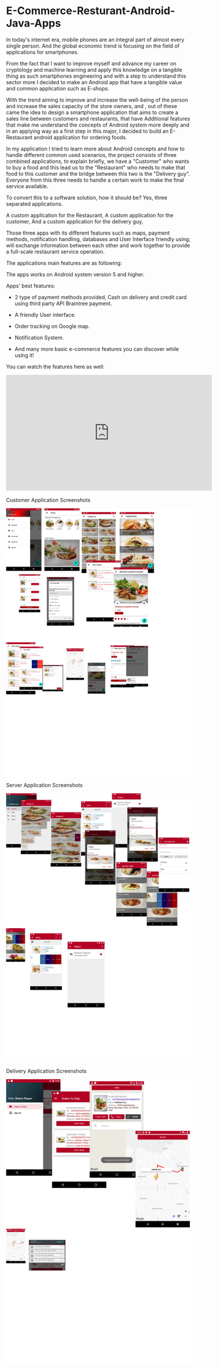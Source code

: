 # E-Commerce-Resturant-Android-Java-Apps


In today's internet era, mobile phones are an integral part of almost every single person.
And the global economic trend is focusing on the field of applications for smartphones.

From the fact that I want to improve myself and advance my career on cryptology and
machine learning and apply this knowledge on a tangible thing as such smartphones
engineering and with a step to understand this sector more I decided to make an
Android app that have a tangible value and common application such as E-shops.

With the trend aiming to improve and increase the well-being of the person and
increase the sales capacity of the store owners, and , out of these came the idea to
design a smartphone application that aims to create a sales line between customers and
restaurants, that have Additional features that make me understand the concepts of
Android system more deeply and in an applying way as a first step in this major, I
decided to build an E-Restaurant android application for ordering foods.

In my application I tried to learn more about Android concepts and how to handle
different common used scenarios, the project consists of three combined applications,
to explain briefly, we have a "Customer" who wants to buy a food and this lead us to
the "Restaurant" who needs to make that food to this customer and the bridge between
this two is the "Delivery guy". Everyone from this three needs to handle a certain work
to make the final service available.

To convert this to a software solution, how it should be? Yes, three separated
applications.

A custom application for the Restaurant,
A custom application for the customer,
And a custom application for the delivery guy,

Those three apps with its different features such as maps, payment methods,
notification handling, databases and User Interface friendly using; will exchange
information between each other and work together to provide a full-scale restaurant
service operation.


The applications main features are as following:

The apps works on Android system version 5 and higher.

Apps' best features:

* 2 type of payment methods provided, Cash on delivery and credit card using third party API Braintree payment.

* A friendly User interface.

* Order tracking on Google map.

* Notification System.

* And many more basic e-commerce features you can discover while using it!



You can watch the features here as well:

<iframe width="560" height="315" src="https://www.youtube.com/embed/2SWNPbWfEtY" frameborder="0" allow="accelerometer; autoplay; clipboard-write; encrypted-media; gyroscope; picture-in-picture" allowfullscreen></iframe>


Customer Application Screenshots


<img src="Images/CustomerApp.png" align="center">
<img src="Images/CustomerApp2.png" align="center">

Server Application Screenshots


<img src="Images/ServerApp.png" align="center">
<img src="Images/ServerApp2.png" align="center">

Delivery Application Screenshots


<img src="Images/DeliveryApp.png" align="center">
<img src="Images/DeliveryApp2.png" align="center">
